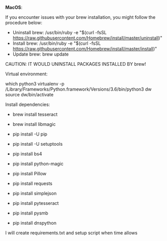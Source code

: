 **MacOS**:

If you encounter issues with your brew installation, you might follow the procedure below:

* Uninstall brew: /usr/bin/ruby -e "$(curl -fsSL https://raw.githubusercontent.com/Homebrew/install/master/uninstall)"
* Install brew: /usr/bin/ruby -e "$(curl -fsSL https://raw.githubusercontent.com/Homebrew/install/master/install)"
* Update brew: brew update

CAUTION: IT WOULD UNINSTALL PACKAGES INSTALLED BY brew!

Virtual environment:

which python3
virtualenv -p /Library/Frameworks/Python.framework/Versions/3.6/bin/python3 dw
source dw/bin/activate

Install dependencies:

* brew install tesseract
* brew install libmagic

* pip install -U pip
* pip install -U setuptools
* pip install bs4
* pip install python-magic
* pip install Pillow
* pip install requests
* pip install simplejson
* pip install pytesseract
* pip install pysmb
* pip install dnspython

I will create requirements.txt and setup script when time allows